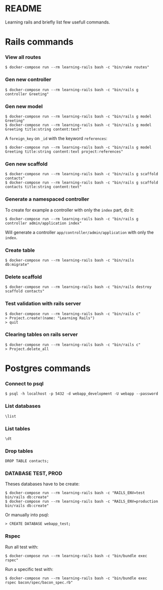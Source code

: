 # README

Learning rails and briefly list few usefull commands.

# Rails commands

### View all routes

    $ docker-compose run --rm learning-rails bash -c "bin/rake routes"

### Gen new controller

    $ docker-compose run --rm learning-rails bash -c "bin/rails g controller Greeting"

### Gen new model

    $ docker-compose run --rm learning-rails bash -c "bin/rails g model Greeting"
    $ docker-compose run --rm learning-rails bash -c "bin/rails g model Greeting title:string content:text"

A `foreign_key` on `_id` with the keyword `references`:

    $ docker-compose run --rm learning-rails bash -c "bin/rails g model Greeting title:string content:text project:references"

### Gen new scaffold

    $ docker-compose run --rm learning-rails bash -c "bin/rails g scaffold contacts"
    $ docker-compose run --rm learning-rails bash -c "bin/rails g scaffold contacts title:string content:text"

### Generate a namespaced controller
To create for example a controller with only the `index` part, do it:

    $ docker-compose run --rm learning-rails bash -c "bin/rails g controller admin/application index"

Will generate a controller `app/controller/admin/application` with only the `index`.

### Create table

    $ docker-compose run --rm learning-rails bash -c "bin/rails db:migrate"

### Delete scaffold

    $ docker-compose run --rm learning-rails bash -c "bin/rails destroy scaffold contacts"
    
### Test validation with rails server

    $ docker-compose run --rm learning-rails bash -c "bin/rails c"
    > Project.create!(name: "Learning Rails")
    > quit

### Clearing tables on rails server

    $ docker-compose run --rm learning-rails bash -c "bin/rails c"
    > Project.delete_all

# Postgres commands

### Connect to psql

    $ psql -h localhost -p 5432 -d webapp_development -U webapp --password

### List databases

    \list

### List tables

    \dt

### Drop tables

    DROP TABLE contacts;

### DATABASE TEST, PROD
Theses databases have to be create:

    $ docker-compose run --rm learning-rails bash -c "RAILS_ENV=test bin/rails db:create"
    $ docker-compose run --rm learning-rails bash -c "RAILS_ENV=production bin/rails db:create"

Or manually into psql:

    > CREATE DATABASE webapp_test;
    
### Rspec
Run all test with:

    $ docker-compose run --rm learning-rails bash -c "bin/bundle exec rspec"

Run a specific test with:

    $ docker-compose run --rm learning-rails bash -c "bin/bundle exec rspec bacon/spec/bacon_spec.rb" 

